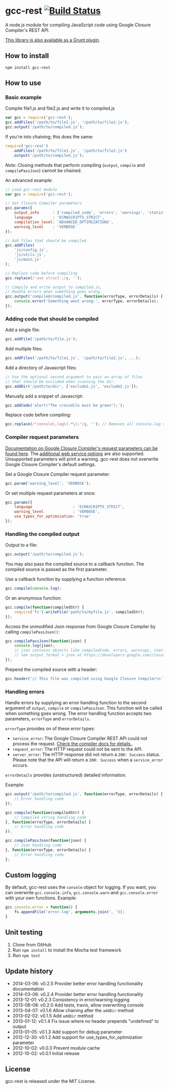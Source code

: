 # gcc-rest [![Build Status](https://travis-ci.org/blaise-io/gcc-rest.png?branch=master)](https://travis-ci.org/blaise-io/gcc-rest)
A node.js module for compiling JavaScript code using Google Closure Compiler's REST API.

[This library is also available as a Grunt plugin](https://github.com/blaise-io/grunt-gcc-rest).

## How to install
```shell
npm install gcc-rest
```

## How to use

### Basic example

Compile file1.js and file2.js and write it to compiled.js

```js
var gcc = require('gcc-rest');
gcc.addFiles('/path/to/file1.js', '/path/to/file2.js');
gcc.output('/path/to/compiled.js');
```

If you're into chaining; this does the same:

```js
require('gcc-rest')
   .addFiles('/path/to/file1.js', '/path/to/file2.js')
   .output('/path/to/compiled.js');
```

*Note:* Closing methods that perform compiling (`output`, `compile` and `compilePassJson`) cannot be chained.

An advanced example:

```js
// Load gcc-rest module
var gcc = require('gcc-rest');

// Set Closure Compiler parameters
gcc.params({
    output_info      : ['compiled_code', 'errors', 'warnings', 'statistics'],
    language         : 'ECMASCRIPT5_STRICT',
    compilation_level: 'ADVANCED_OPTIMIZATIONS',
    warning_level    : 'VERBOSE'
});

// Add files that should be compiled
gcc.addFiles(
    'js/config.js',
    'js/utils.js',
    'js/main.js'
);

// Replace code before compiling
gcc.replace(/'use strict';/g, '');

// Compile and write output to compiled.js,
// Handle errors when something goes wrong.
gcc.output('compiled/compiled.js', function(errorType, errorDetails) {
    console.error('Something went wrong:', errorType, errorDetails);
});
```

### Adding code that should be compiled

Add a single file:

```js
gcc.addFile('/path/to/file.js');
```

Add multiple files:

```js
gcc.addFiles('/path/to/file1.js', '/path/to/file2.js', ...);
```

Add a directory of Javascript files:

```js
// Use the optional second argument to pass an array of files
// that should be excluded when scanning the dir.
gcc.addDir('/path/to/dir', ['exclude1.js', 'exclude2.js']);
```

Manually add a snippet of Javascript:

```js
gcc.addCode('alert("The crocodile must be green");');
```

Replace code before compiling:

```js
gcc.replace(/"console\.log\(.*\);"/g, ''); // Removes all console.log statements
```

### Compiler request parameters

[Documentation on Google Closure Compiler's request parameters can be found here](https://developers.google.com/closure/compiler/docs/api-ref).
The [additional web service options](http://code.google.com/p/closure-compiler/wiki/AdditionalWebserviceOptions) are also supported.
Unsupported parameters will print a warning. gcc-rest does not overwrite Google Closure Compiler's default settings.

Set a Google Closure Compiler request parameter:

```js
gcc.param('warning_level', 'VERBOSE');
```

Or set multiple request parameters at once:

```js
gcc.params({
    language                  : 'ECMASCRIPT5_STRICT',
    warning_level             : 'VERBOSE',
    use_types_for_optimization: 'true'
});
```

### Handling the compiled output

Output to a file:

```js
gcc.output('/path/to/compiled.js');
```

You may also pass the compiled source to a callback function. The compiled source is passed as the first parameter.

Use a callback function by supplying a function reference:

```js
gcc.compile(console.log);
```

Or an anonymous function:

```js
gcc.compile(function(compiledStr) {
    require('fs').writeFile('path/to/myfile.js', compiledStr);
});
```

Access the unmodified Json response from Google Closure Compiler by calling `compilePassJson()`:

```js
gcc.compilePassJson(function(json) {
    console.log(json);
    // json contains objects like compiledCode, errors, warnings, statistics
    // see output_format > json at https://developers.google.com/closure/compiler/docs/api-ref
});
```

Prepend the compiled source with a header:

```js
gcc.header('// This file was compiled using Google Closure Compiler\n');
```

### Handling errors

Handle errors by supplying an error handling function to the second argument of `output`, `compile` or `compilePassJson`.
This function will be called when something goes wrong.
The error handling function accepts two parameters, `errorType` and `errorDetails`.

`errorType` provides on of these error types:

 - `service_error`: The Google Closure Compiler REST API could not process the request.
   [Check the compiler docs for details.](https://developers.google.com/closure/compiler/docs/api-ref#errors).
 - `request_error`: The HTTP request could not be sent to the API.
 - `server_error`: The HTTP response did not return a `200: Success` status.
    Please note that the API will return a `200: Success` when a `service_error` occurs.

`errorDetails` provides (unstructured) detailed information.

Example:

```js
gcc.output('/path/to/compiled.js', function(errorType, errorDetails) {
    // Error handling code
});

gcc.compile(function(compiledStr) {
    // Compiled string handling code
}, function(errorType, errorDetails) {
    // Error handling code
});

gcc.compilePassJson(function(json) {
    // Json handling code
}, function(errorType, errorDetails) {
    // Error handling code
};
```

## Custom logging

By default, gcc-rest uses the `console` object for logging. If you want, you can
overwrite `gcc.console.info`, `gcc.console.warn` and `gcc.console.error` with
your own functions. Example:

```js
gcc.console.error = function() {
    fs.appendFile('error.log', arguments.join(', '));
}
```

## Unit testing

1. Clone from GitHub
1. Run `npm install` to install the Mocha test framework
1. Run `npm test`

## Update history

 * 2014-03-06: v0.2.5 Provider better error handling functionality documentation
 * 2014-03-06: v0.2.4 Provider better error handling functionality
 * 2013-12-01: v0.2.3 Consistency in error/warning logging
 * 2013-08-08: v0.2.0 Add tests, travis, allow overwriting console
 * 2013-04-07: v0.1.6 Allow chaining after the `addDir` method
 * 2013-02-02: v0.1.5 Add `addDir` method
 * 2013-01-12: v0.1.4 Fix issue where no header prepends "undefined" to output
 * 2013-01-05: v0.1.3 Add support for debug parameter
 * 2012-12-30: v0.1.2 Add support for use_types_for_optimization parameter
 * 2012-10-02: v0.0.3 Prevent module cache
 * 2012-10-02: v0.0.1 Initial release

## License
gcc-rest is released under the MIT License.
